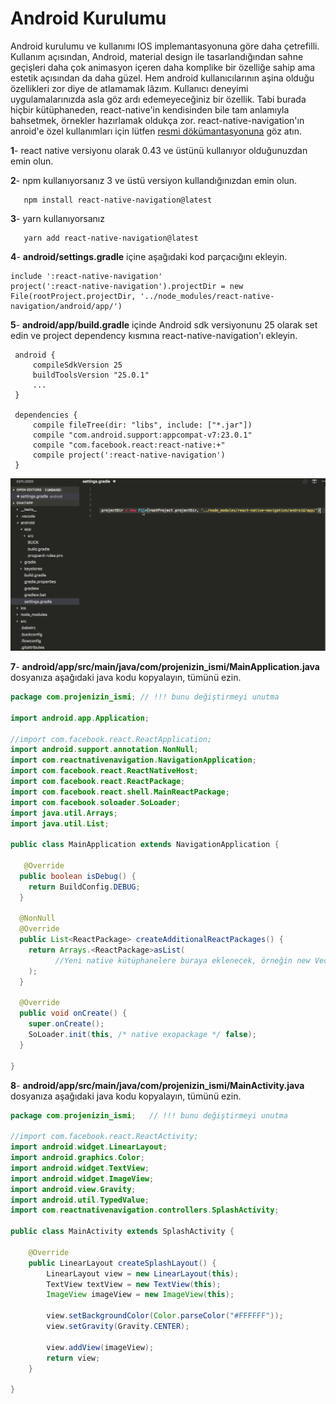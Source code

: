 # Android Kurulumu

Android kurulumu ve kullanımı IOS implemantasyonuna göre daha çetrefilli. Kullanım açısından, Android, material design ile tasarlandığından sahne geçişleri daha çok animasyon içeren daha komplike bir özelliğe sahip ama estetik açısından da daha güzel. Hem android kullanıcılarının aşina olduğu özellikleri zor diye de atlamamak lâzım. Kullanıcı deneyimi uygulamalarınızda asla göz ardı edemeyeceğiniz bir özellik. Tabi burada hiçbir kütüphaneden, react-native'in kendisinden bile tam anlamıyla bahsetmek, örnekler hazırlamak oldukça zor. react-native-navigation'ın anroid'e özel kullanımları için lütfen [resmi dökümantasyonuna](https://wix.github.io/react-native-navigation/#/android-specific-use-cases) göz atın.

**1**- react native versiyonu olarak 0.43 ve üstünü kullanıyor olduğunuzdan emin olun.

**2**- npm kullanıyorsanız 3 ve üstü versiyon kullandığınızdan emin olun.

```text
   npm install react-native-navigation@latest
```

**3**- yarn kullanıyorsanız

```text
   yarn add react-native-navigation@latest
```

**4**- **android/settings.gradle** içine aşağıdaki kod parçacığını ekleyin.

```text
include ':react-native-navigation'
project(':react-native-navigation').projectDir = new File(rootProject.projectDir, '../node_modules/react-native-navigation/android/app/')
```

**5**- **android/app/build.gradle** içinde Android sdk versiyonunu 25 olarak set edin ve project dependency kısmına react-native-navigation'ı ekleyin.

```text
 android {
     compileSdkVersion 25
     buildToolsVersion "25.0.1"
     ...
 }

 dependencies {
     compile fileTree(dir: "libs", include: ["*.jar"])
     compile "com.android.support:appcompat-v7:23.0.1"
     compile "com.facebook.react:react-native:+"
     compile project(':react-native-navigation')
 }
```

![](../.gitbook/assets/rnn-ios-5.gif)

**7**- **android/app/src/main/java/com/projenizin\_ismi/MainApplication.java** dosyanıza aşağıdaki java kodu kopyalayın, tümünü ezin.

```java
package com.projenizin_ismi; // !!! bunu değiştirmeyi unutma

import android.app.Application;

//import com.facebook.react.ReactApplication;
import android.support.annotation.NonNull;
import com.reactnativenavigation.NavigationApplication;
import com.facebook.react.ReactNativeHost;
import com.facebook.react.ReactPackage;
import com.facebook.react.shell.MainReactPackage;
import com.facebook.soloader.SoLoader;
import java.util.Arrays;
import java.util.List;

public class MainApplication extends NavigationApplication {

   @Override
  public boolean isDebug() {
    return BuildConfig.DEBUG;
  }

  @NonNull
  @Override
  public List<ReactPackage> createAdditionalReactPackages() {
    return Arrays.<ReactPackage>asList(
          //Yeni native kütüphanelere buraya eklenecek, örneğin new VectorIconsPackage()
    );
  }

  @Override
  public void onCreate() {
    super.onCreate();
    SoLoader.init(this, /* native exopackage */ false);
  }

}
```

**8**- **android/app/src/main/java/com/projenizin\_ismi/MainActivity.java** dosyanıza aşağıdaki java kodu kopyalayın, tümünü ezin.

```java
package com.projenizin_ismi;   // !!! bunu değiştirmeyi unutma

//import com.facebook.react.ReactActivity;
import android.widget.LinearLayout;
import android.graphics.Color;
import android.widget.TextView;
import android.widget.ImageView;
import android.view.Gravity;
import android.util.TypedValue;
import com.reactnativenavigation.controllers.SplashActivity;

public class MainActivity extends SplashActivity {

    @Override
    public LinearLayout createSplashLayout() {
        LinearLayout view = new LinearLayout(this);
        TextView textView = new TextView(this);
        ImageView imageView = new ImageView(this);

        view.setBackgroundColor(Color.parseColor("#FFFFFF"));
        view.setGravity(Gravity.CENTER);

        view.addView(imageView);
        return view;
    }

}
```

